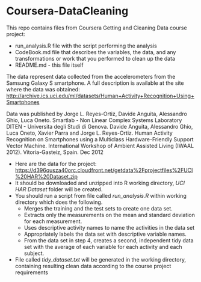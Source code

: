 # Coursera-DataCleaning

This repo contains files from Coursera Getting and Cleaning Data course project:
* run_analysis.R file with the script performing the analysis
* CodeBook.md file that describes the variables, the data, and any transformations or work that you performed to clean up the data
* README.md - this file itself

The data represent data collected from the accelerometers from the Samsung Galaxy S smartphone. A full description is available at the site where the data was obtained: http://archive.ics.uci.edu/ml/datasets/Human+Activity+Recognition+Using+Smartphones 


Data was published by Jorge L. Reyes-Ortiz, Davide Anguita, Alessandro Ghio, Luca Oneto.
Smartlab - Non Linear Complex Systems Laboratory DITEN - Universitа degli Studi di Genova. 
Davide Anguita, Alessandro Ghio, Luca Oneto, Xavier Parra and Jorge L. Reyes-Ortiz. Human Activity Recognition on Smartphones using a Multiclass Hardware-Friendly Support Vector Machine. International Workshop of Ambient Assisted Living (IWAAL 2012). Vitoria-Gasteiz, Spain. Dec 2012

* Here are the data for the project: https://d396qusza40orc.cloudfront.net/getdata%2Fprojectfiles%2FUCI%20HAR%20Dataset.zip 
* It should be downloaded and unzipped into R working directory, _*UCI HAR Dataset*_ folder will be created.
* You should run a script from file called _*run_analysis.R*_ within working directory which does the following. 
  * Merges the training and the test sets to create one data set.
  * Extracts only the measurements on the mean and standard deviation for each measurement. 
  * Uses descriptive activity names to name the activities in the data set
  * Appropriately labels the data set with descriptive variable names. 
  * From the data set in step 4, creates a second, independent tidy data set with the average of each variable for each activity and each subject.
* File called _*tidy_dataset.txt*_ will be generated in the working directory, containing resulting clean data according to the course project requirements
